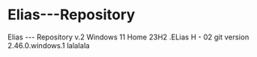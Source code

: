 # Elias---Repository
Elias --- Repository v.2 
Windows 11 Home
23H2
.ELias H - 02
git version 2.46.0.windows.1 
lalalala